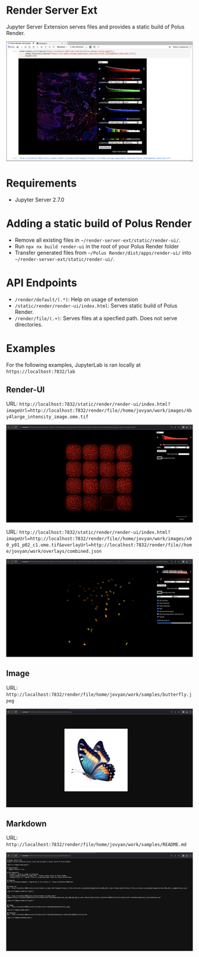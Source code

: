 # Render Server Ext
Jupyter Server Extension serves files and provides a static build of Polus Render.

<img src="images/home.png"/>

# Requirements
- Jupyter Server 2.7.0

# Adding a static build of Polus Render
- Remove all existing files in `~/render-server-ext/static/render-ui/`. 
- Run `npx nx build render-ui` in the root of your Polus Render folder
- Transfer generated files from `~/Polus Render/dist/apps/render-ui/` into `~/render-server-ext/static/render-ui/`. 

# API Endpoints
- `/render/default/(.*)`: Help on usage of extension
- `/static/render/render-ui/index.html`: Serves static build of Polus Render.
- `/render/file/(.+)`: Serves files at a specfied path. Does not serve directories.

# Examples
For the following examples, JupyterLab is ran locally at `https://localhost:7832/lab`


## Render-UI 
URL: `http://localhost:7832/static/render/render-ui/index.html?imageUrl=http://localhost:7832/render/file//home/jovyan/work/images/4by4large_intensity_image.ome.tif`

<img src="images/renderui-1.png"/>


URL: `http://localhost:7832/static/render/render-ui/index.html?imageUrl=http://localhost:7832/render/file//home/jovyan/work/images/x00_y01_p02_c1.ome.tif&overlayUrl=http://localhost:7832/render/file//home/jovyan/work/overlays/combined.json`

<img src="images/renderui-2.png"/>


## Image
URL: `http://localhost:7832/render/file/home/jovyan/work/samples/butterfly.jpeg`

<img src="images/image.png"/>

## Markdown
URL: `http://localhost:7832/render/file/home/jovyan/work/samples/README.md`

<img src="images/markdown.png"/>

